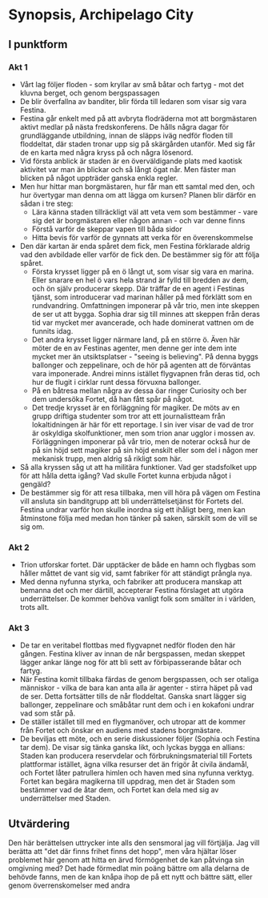 # Synopsis, Archipelago City

## I punktform

### Akt 1

- Vårt lag följer floden - som kryllar av små båtar och fartyg - mot det kluvna berget, och genom bergspassagen
- De blir överfallna av banditer, blir förda till ledaren som visar sig vara Festina.
- Festina går enkelt med på att avbryta flodräderna mot att borgmästaren aktivt medlar på nästa fredskonferens. De hålls några dagar för grundläggande utbildning, innan de släpps iväg nedför floden till floddeltat, där staden tronar upp sig på skärgården utanför. Med sig får de en karta med några kryss på och några lösenord.
- Vid första anblick är staden är en överväldigande plats med kaotisk aktivitet var man än blickar och så långt ögat når. Men fäster man blicken på något uppträder ganska enkla regler.
- Men hur hittar man borgmästaren, hur får man ett samtal med den, och hur övertygar man denna om att lägga om kursen? Planen blir därför en sådan i tre steg:
  - Lära känna staden tillräckligt väl att veta vem som bestämmer - vare sig det är borgmästaren eller någon annan - och var denne finns
  - Förstå varför de skeppar vapen till båda sidor
  - Hitta bevis för varför de gynnats att verka för en överenskommelse
- Den där kartan är enda spåret dem fick, men Festina förklarade aldrig vad den avbildade eller varför de fick den. De bestämmer sig för att följa spåret.
  - Första krysset ligger på en ö långt ut, som visar sig vara en marina. Eller snarare en hel ö vars hela strand är fylld till bredden av dem, och ön själv producerar skepp. Där träffar de en agent i Festinas tjänst, som introducerar vad marinan håller på med förklätt som en rundvandring. Omfattningen imponerar på vår trio, men inte skeppen de ser ut att bygga. Sophia drar sig till minnes att skeppen från deras tid var mycket mer avancerade, och hade dominerat vattnen om de funnits idag.
  - Det andra krysset ligger närmare land, på en större ö. Även här möter de en av Festinas agenter, men denne ger inte dem inte mycket mer än utsiktsplatser - "seeing is believing". På denna byggs ballonger och zeppelinare, och de hör på agenten att de förväntas vara imponerade. Andrei minns istället flygvapnen från deras tid, och hur de flugit i cirklar runt dessa förvuxna ballonger.
  - På en båtresa mellan några av dessa öar ringer Curiosity och ber dem undersöka Fortet, då han fått spår på något.
  - Det tredje krysset är en förläggning för magiker. De möts av en grupp driftiga studenter som tror att ett journalistteam från lokaltidningen är här för ett reportage. I sin iver visar de vad de tror är oskyldiga skolfunktioner, men som trion anar ugglor i mossen av. Förläggningen imponerar på vår trio, men de noterar också hur de på sin höjd sett magiker på sin höjd enskilt eller som del i någon mer mekanisk trupp, men aldrig så rikligt som här.
- Så alla kryssen såg ut att ha militära funktioner. Vad ger stadsfolket upp för att hålla detta igång? Vad skulle Fortet kunna erbjuda något i gengäld?
- De bestämmer sig för att resa tillbaka, men vill höra på vägen om Festina vill ansluta sin banditgrupp att bli underrättelsetjänst för Fortets del. Festina undrar varför hon skulle inordna sig ett ihåligt berg, men kan åtminstone följa med medan hon tänker på saken, särskilt som de vill se sig om.

### Akt 2

- Trion utforskar fortet. Där upptäcker de både en hamn och flygbas som håller måttet de vant sig vid, samt fabriker för att ständigt prångla nya.
- Med denna nyfunna styrka, och fabriker att producera manskap att bemanna det och mer därtill, accepterar Festina förslaget att utgöra underrättelser. De kommer behöva vanligt folk som smälter in i världen, trots allt.

### Akt 3

- De tar en veritabel flottbas med flygvapnet nedför floden den här gången. Festina kliver av innan de når bergspassen, medan skeppet lägger ankar länge nog för att bli sett av förbipasserande båtar och fartyg.
- När Festina komit tillbaka färdas de genom bergspassen, och ser otaliga människor - vilka de bara kan anta alla är agenter - stirra häpet på vad de ser. Detta fortsätter tills de når floddeltat. Ganska snart lägger sig ballonger, zeppelinare och småbåtar runt dem och i en kokafoni undrar vad som står på.
- De ställer istället till med en flygmanöver, och utropar att de kommer från Fortet och önskar en audiens med stadens borgmästare.
- De beviljas ett möte, och en serie diskussioner följer (Sophia och Festina tar dem). De visar sig tänka ganska likt, och lyckas bygga en allians: Staden kan producera reservdelar och förbrukningsmaterial till Fortets plattformar istället, ägna vilka resurser det än frigör åt civila ändamål, och Fortet låter patrullera himlen och haven med sina nyfunna verktyg. Fortet kan begära magikerna till uppdrag, men det är Staden som bestämmer vad de åtar dem, och Fortet kan dela med sig av underrättelser med Staden.

## Utvärdering
Den här berättelsen uttrycker inte alls den sensmoral jag vill förtjälja. Jag vill berätta att "det där finns frihet finns det hopp", men våra hjältar löser problemet här genom att hitta en ärvd förmögenhet de kan påtvinga sin omgivning med? Det hade förmedlat min poäng bättre om alla delarna de behövde fanns, men de kan knåpa ihop de på ett nytt och bättre sätt, eller genom överrenskomelser med andra 